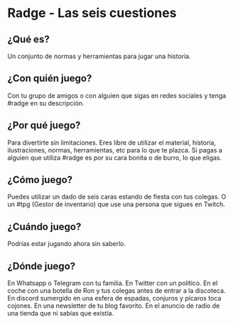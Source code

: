 # Radge - Las seis cuestiones

## ¿Qué es?
Un conjunto de normas y herramientas para jugar una historia.

## ¿Con quién juego?
Con tu grupo de amigos o con alguien que sigas en redes sociales y tenga #radge en su descripción.

## ¿Por qué juego?
Para divertirte sin limitaciones. Eres libre de utilizar el material, historia, ilustraciones, normas, herramientas, etc para lo que te plazca. Si pagas a alguien que utiliza #radge es por su cara bonita o de burro, lo que eligas.

## ¿Cómo juego?
Puedes utilizar un dado de seis caras estando de fiesta con tus colegas. O un #tpg (Gestor de inventario) que use una persona que sigues en Twitch.

## ¿Cuándo juego?
Podrías estar jugando ahora sin saberlo.

## ¿Dónde juego?
En Whatsapp o Telegram con tu familia. En Twitter con un político. En el coche con una botella de Ron y tus colegas antes de entrar a la discoteca. En discord sumergido en una esfera de espadas, conjuros y pícaros toca cojones. En una newsletter de tu blog favorito. En el anuncio de radio de una tienda que ni sabías que existía.
